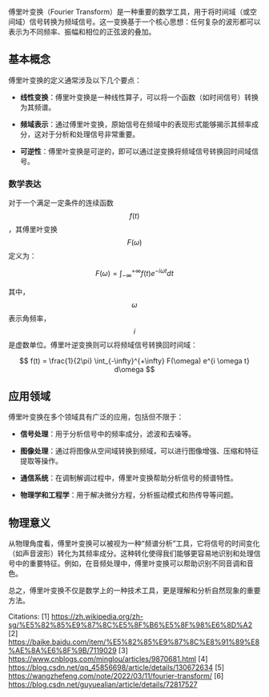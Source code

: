 傅里叶变换（Fourier Transform）是一种重要的数学工具，用于将时间域（或空间域）信号转换为频域信号。这一变换基于一个核心思想：任何复杂的波形都可以表示为不同频率、振幅和相位的正弦波的叠加。

## 基本概念

傅里叶变换的定义通常涉及以下几个要点：

- **线性变换**：傅里叶变换是一种线性算子，可以将一个函数（如时间信号）转换为其频谱。
  
- **频域表示**：通过傅里叶变换，原始信号在频域中的表现形式能够揭示其频率成分，这对于分析和处理信号非常重要。

- **可逆性**：傅里叶变换是可逆的，即可以通过逆变换将频域信号转换回时间域信号。

### 数学表达

对于一个满足一定条件的连续函数 $$ f(t) $$，其傅里叶变换 $$ F(\omega) $$ 定义为：

$$
F(\omega) = \int_{-\infty}^{+\infty} f(t) e^{-i \omega t} dt
$$

其中，$$ \omega $$ 表示角频率，$$ i $$ 是虚数单位。傅里叶逆变换则可以将频域信号转换回时间域：

$$
f(t) = \frac{1}{2\pi} \int_{-\infty}^{+\infty} F(\omega) e^{i \omega t} d\omega
$$

## 应用领域

傅里叶变换在多个领域具有广泛的应用，包括但不限于：

- **信号处理**：用于分析信号中的频率成分，滤波和去噪等。

- **图像处理**：通过将图像从空间域转换到频域，可以进行图像增强、压缩和特征提取等操作。

- **通信系统**：在调制解调过程中，傅里叶变换帮助分析信号的频谱特性。

- **物理学和工程学**：用于解决微分方程，分析振动模式和热传导等问题。

## 物理意义

从物理角度看，傅里叶变换可以被视为一种“频谱分析”工具，它将信号的时间变化（如声音波形）转化为其频率成分。这种转化使得我们能够更容易地识别和处理信号中的重要特征。例如，在音频处理中，傅里叶变换可以帮助识别不同音调和音色。

总之，傅里叶变换不仅是数学上的一种技术工具，更是理解和分析自然现象的重要方法。

Citations:
[1] https://zh.wikipedia.org/zh-sg/%E5%82%85%E9%87%8C%E5%8F%B6%E5%8F%98%E6%8D%A2
[2] https://baike.baidu.com/item/%E5%82%85%E9%87%8C%E8%91%89%E8%AE%8A%E6%8F%9B/7119029
[3] https://www.cnblogs.com/minglou/articles/9870681.html
[4] https://blog.csdn.net/qq_45856698/article/details/130672634
[5] https://wangzhefeng.com/note/2022/03/11/fourier-transform/
[6] https://blog.csdn.net/guyuealian/article/details/72817527